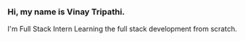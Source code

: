 ### Hi, my name is Vinay Tripathi.
I'm
Full Stack Intern
Learning the full stack development from scratch.
